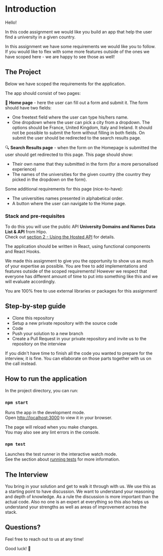 # Introduction

Hello!

In this code assignment we would like you build an app that help the user find a university in a given country.

In this assignment we have some requirements we would like you to follow. If you would like to flex with some more features outside of the ones we have scoped here - we are happy to see those as well!

## The Project

Below we have scoped the requirements for the application. 

The app should consist of two pages:

🏡 **Home page** - here the user can fill out a form and submit it. The form should have two fields:
* One freetext field where the user can type his/hers name.
* One dropdown where the user can pick a city from a dropdown. The options should be France, United Kingdom, Italy and Ireland.
It should not be possible to submit the form without filling in both fields. On submit the user should be redirected to the search results page.

🔍 **Search Results page** - when the form on the Homepage is submitted the user should get redirected to this page. 
This page should show: 
* Their own name that they submitted in the form (for a more personalised experience) 
* The names of the universities for the given country (the country they picked in the dropdown on the form).

Some additional requirements for this page (nice-to-have): 
* The universities names presented in alphabetical order.
* A button where the user can navigate to the Home page.

### Stack and pre-requisites

To do this you will use the public API **University Domains and Names Data List & API** from Hipo. <br />
Check out [section 2 - Using the Hosted API](https://github.com/Hipo/university-domains-list#2---using-the-hosted-api) for details.

The application should be written in React, using functional components and React Hooks. 

We made this assignment to give you the opportunity to show us as much of your expertise as possible. You are free to add implementations and features outside of the scoped requirements! However we respect that everyone has different amount of time to put into something like this and we will evaluate accordingly. 

You are 100% free to use external libraries or packages for this assignment! 

## Step-by-step guide

* Clone this repository
* Setup a new private repository with the source code
* Code
* Push your solution to a new branch
* Create a Pull Request in your private repository and invite us to the repository on the interview

If you didn't have time to finish all the code you wanted to prepare for the interview, it is fine. You can ellaborate on those parts together with us on the call instead.

## How to run the application

In the project directory, you can run:

### `npm start`

Runs the app in the development mode.\
Open [http://localhost:3000](http://localhost:3000) to view it in your browser.

The page will reload when you make changes.\
You may also see any lint errors in the console.

### `npm test`

Launches the test runner in the interactive watch mode.\
See the section about [running tests](https://facebook.github.io/create-react-app/docs/running-tests) for more information.

## The Interview

You bring in your solution and get to walk it through with us. We use this as a starting point to have discussion. We want to understand your reasoning and depth of knowledge. As a rule the discussion is more important than the actual code. Also no one is an expert at everything so this also helps us understand your strengths as well as areas of improvement across the stack.

## Questions? 

Feel free to reach out to us at any time!

Good luck! 🎉



